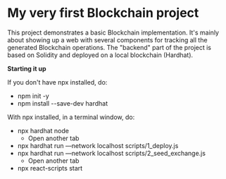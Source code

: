 # My very first Blockchain project

This project demonstrates a basic Blockchain implementation. It's mainly about showing up a web with several components for tracking all the generated Blockchain operations.
The "backend" part of the project is based on Solidity and deployed on a local blockchain (Hardhat).

**Starting it up**

If you don't have npx installed, do:
- npm init -y
- npm install --save-dev hardhat

With npx installed, in a terminal window, do:
- npx hardhat node
  - Open another tab
- npx hardhat run —network localhost scripts/1_deploy.js
- npx hardhat run —network localhost scripts/2_seed_exchange.js
  - Open another tab
- npx react-scripts start
